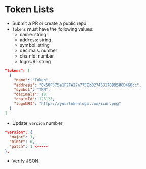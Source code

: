 # Token Lists

- Submit a PR or create a public repo
- `tokens` must have the following values:
  - name: string
  - address: string
  - symbol: string
  - decimals: number
  - chainId: number
  - logoURI: string

```json
"tokens": [
  {
    "name": "Token",
    "address": "0x58F375e1F2FA27a775Eb02745317089586D460cc",
    "symbol": "TKN",
    "decimals": 18,
    "chainId": 123123,
    "logoURI": "https://yourtokenlogo.com/icon.png"
  }
]
```

- Update `version` number

```json
"version": {
  "major": 1,
  "minor": 0,
  "patch": 1 <-----
},
```

- [Verify JSON ](https://jsonlint.com/)
